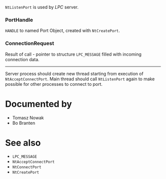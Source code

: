 `NtListenPort` is used by *LPC* server.

### PortHandle

`HANDLE` to named Port Object, created with `NtCreatePort`.

### ConnectionRequest

Result of call - pointer to structure `LPC_MESSAGE` filled with incoming connection data.

---

Server process should create new thread starting from execution of `NtAcceptConnectPort`. Main thread should call `NtListenPort` again to make possible for other processes to connect to port.

# Documented by

* Tomasz Nowak
* Bo Branten

# See also

* `LPC_MESSAGE`
* `NtAcceptConnectPort`
* `NtConnectPort`
* `NtCreatePort`
